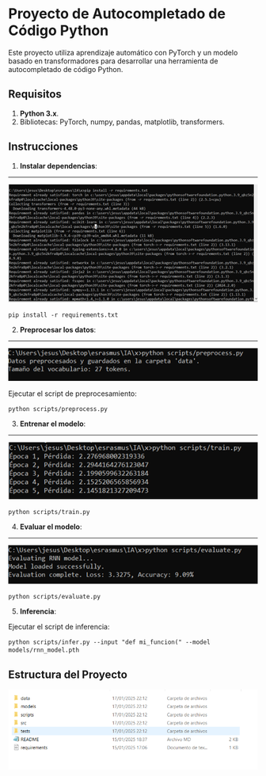 
# Proyecto de Autocompletado de Código Python

Este proyecto utiliza aprendizaje automático con PyTorch y un modelo basado en transformadores para desarrollar una herramienta de autocompletado de código Python.

## Requisitos

1. **Python 3.x**.
2. Bibliotecas: PyTorch, numpy, pandas, matplotlib, transformers.

## Instrucciones

1. **Instalar dependencias**:
---
 ![Training Loss](image/Imagen1.png)


```
pip install -r requirements.txt
```

2. **Preprocesar los datos**:
---
![Training Loss](image/Imagen2.png)

Ejecutar el script de preprocesamiento:

```
python scripts/preprocess.py
```

3. **Entrenar el modelo**:
---
![Training Loss](image/Imagen3.png)
```
python scripts/train.py
```

4. **Evaluar el modelo**:
---
![Training Loss](image/Imagen4.png)
```
python scripts/evaluate.py
```

5. **Inferencia**:

Ejecutar el script de inferencia:

```
python scripts/infer.py --input "def mi_funcion(" --model models/rnn_model.pth

```

## Estructura del Proyecto

![Training Loss](image/Imagen5.PNG)


